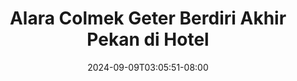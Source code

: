 --- 
title: "Alara Colmek Geter Berdiri Akhir Pekan di Hotel"
description: "video  video bokep Alara Colmek Geter Berdiri Akhir Pekan di Hotel gratis durasi panjang  "
date: 2024-09-09T03:05:51-08:00
file_code: "8rkgamakp5c8"
draft: false
cover: "k0ykyfxw3x3yaf31.jpg"
tags: ["Alara", "Colmek", "Geter", "Berdiri", "Akhir", "Pekan", "Hotel", "bokep-indo", "bokep-viral", "bokep-ig"]
length: 2280
fld_id: "1483013"
foldername: "Alara update"
categories: ["Alara update"]
views: 0
---